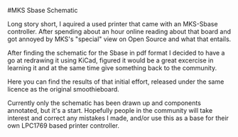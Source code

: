 #MKS Sbase Schematic

Long story short, I aquired a used printer that came with an MKS-Sbase controller. After spending about an hour online reading about that board and got annoyed by MKS's "special" view on Open Source and what that entails.

After finding the schematic for the Sbase in pdf format I decided to have a go at redrawing it using KiCad, figured it would be a great excercise in learning it and at the same time give something back to the community.

Here you can find the results of that initial effort, released under the same licence as the original smoothieboard.

Currently only the schematic has been drawn up and components annotated, but it's a start. Hopefully people in the community will take interest and correct any mistakes I made, and/or use this as a base for their own LPC1769 based printer controller.